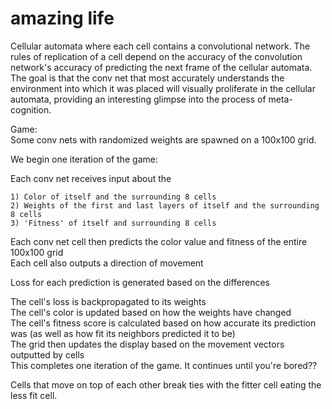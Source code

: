 # amazing life

Cellular automata where each cell contains a convolutional network. The rules of replication of a cell depend on the accuracy of the convolution network's accuracy of predicting the next frame of the cellular automata. The goal is that the conv net that most accurately understands the environment into which it was placed will visually proliferate in the cellular automata, providing an interesting glimpse into the process of meta-cognition.

Game:  
Some conv nets with randomized weights are spawned on a 100x100 grid.  

We begin one iteration of the game:

Each conv net receives input about the  

    1) Color of itself and the surrounding 8 cells  
    2) Weights of the first and last layers of itself and the surrounding 8 cells  
    3) 'Fitness' of itself and surrounding 8 cells  

Each conv net cell then predicts the color value and fitness of the entire 100x100 grid  
Each cell also outputs a direction of movement  

Loss for each prediction is generated based on the differences  

The cell's loss is backpropagated to its weights  
The cell's color is updated based on how the weights have changed  
The cell's fitness score is calculated based on how accurate its prediction was 
(as well as how fit its neighbors predicted it to be)  
The grid then updates the display based on the movement vectors outputted by cells  
This completes one iteration of the game.  It continues until you're bored??  

Cells that move on top of each other break ties with the fitter cell eating the less fit cell.  

